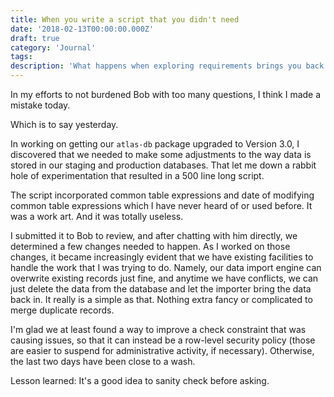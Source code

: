 ```yaml
---
title: When you write a script that you didn't need
date: '2018-02-13T00:00:00.000Z'
draft: true
category: 'Journal'
tags:
description: 'What happens when exploring requirements brings you back to square one?'
---
```


In my efforts to not burdened Bob with too many questions, I think I made a mistake today.

Which is to say yesterday.

In working on getting our `atlas-db` package upgraded to Version 3.0, I discovered that we needed to make some adjustments to the way data is stored in our staging and production databases. That let me down a rabbit hole of experimentation that resulted in a 500 line long script.

The script incorporated common table expressions and date of modifying common table expressions which I have never heard of or used before. It was a work art. And it was totally useless.

I submitted it to Bob to review, and after chatting with him directly, we determined a few changes needed to happen. As I worked on those changes, it became increasingly evident that we have existing facilities to handle the work that I was trying to do. Namely, our data import engine can overwrite existing records just fine, and anytime we have conflicts, we can just delete the data from the database and let the importer bring the data back in. It really is a simple as that. Nothing extra fancy or complicated to merge duplicate records.

I'm glad we at least found a way to improve a check constraint that was causing issues, so that it can instead be a row-level security policy (those are easier to suspend for administrative activity, if necessary). Otherwise, the last two days have been close to a wash.

Lesson learned: It's a good idea to sanity check before asking.